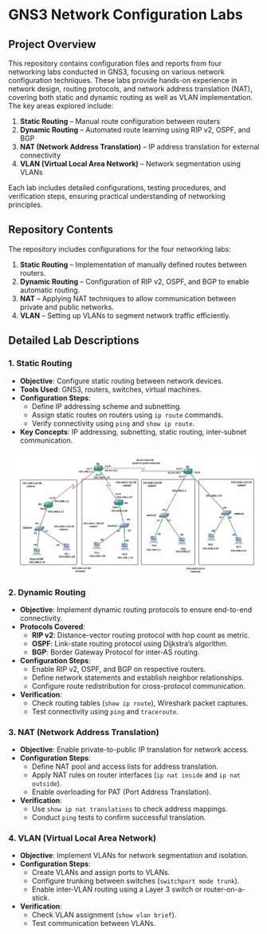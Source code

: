 # GNS3 Network Configuration Labs

## Project Overview
This repository contains configuration files and reports from four networking labs conducted in GNS3, focusing on various network configuration techniques. These labs provide hands-on experience in network design, routing protocols, and network address translation (NAT), covering both static and dynamic routing as well as VLAN implementation. The key areas explored include:

1. **Static Routing** – Manual route configuration between routers
2. **Dynamic Routing** – Automated route learning using RIP v2, OSPF, and BGP
3. **NAT (Network Address Translation)** – IP address translation for external connectivity
4. **VLAN (Virtual Local Area Network)** – Network segmentation using VLANs

Each lab includes detailed configurations, testing procedures, and verification steps, ensuring practical understanding of networking principles.

## Repository Contents
The repository includes configurations for the four networking labs:

1. **Static Routing** – Implementation of manually defined routes between routers.
2. **Dynamic Routing** – Configuration of RIP v2, OSPF, and BGP to enable automatic routing.
3. **NAT** – Applying NAT techniques to allow communication between private and public networks.
4. **VLAN** – Setting up VLANs to segment network traffic efficiently.

## Detailed Lab Descriptions

### 1. Static Routing
- **Objective**: Configure static routing between network devices.
- **Tools Used**: GNS3, routers, switches, virtual machines.
- **Configuration Steps**:
  - Define IP addressing scheme and subnetting.
  - Assign static routes on routers using `ip route` commands.
  - Verify connectivity using `ping` and `show ip route`.
- **Key Concepts**: IP addressing, subnetting, static routing, inter-subnet communication.
  
![Network Topology](static%20routing/image.png)

### 2. Dynamic Routing
- **Objective**: Implement dynamic routing protocols to ensure end-to-end connectivity.
- **Protocols Covered**:
  - **RIP v2**: Distance-vector routing protocol with hop count as metric.
  - **OSPF**: Link-state routing protocol using Dijkstra’s algorithm.
  - **BGP**: Border Gateway Protocol for inter-AS routing.
- **Configuration Steps**:
  - Enable RIP v2, OSPF, and BGP on respective routers.
  - Define network statements and establish neighbor relationships.
  - Configure route redistribution for cross-protocol communication.
- **Verification**:
  - Check routing tables (`show ip route`), Wireshark packet captures.
  - Test connectivity using `ping` and `traceroute`.

### 3. NAT (Network Address Translation)
- **Objective**: Enable private-to-public IP translation for network access.
- **Configuration Steps**:
  - Define NAT pool and access lists for address translation.
  - Apply NAT rules on router interfaces (`ip nat inside` and `ip nat outside`).
  - Enable overloading for PAT (Port Address Translation).
- **Verification**:
  - Use `show ip nat translations` to check address mappings.
  - Conduct `ping` tests to confirm successful translation.

### 4. VLAN (Virtual Local Area Network)
- **Objective**: Implement VLANs for network segmentation and isolation.
- **Configuration Steps**:
  - Create VLANs and assign ports to VLANs.
  - Configure trunking between switches (`switchport mode trunk`).
  - Enable inter-VLAN routing using a Layer 3 switch or router-on-a-stick.
- **Verification**:
  - Check VLAN assignment (`show vlan brief`).
  - Test communication between VLANs.

